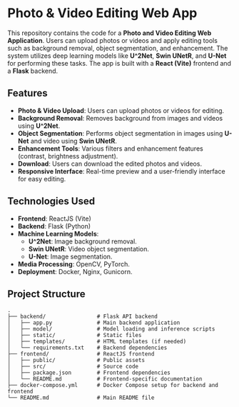 # Photo & Video Editing Web App

This repository contains the code for a **Photo and Video Editing Web Application**. Users can upload photos or videos and apply editing tools such as background removal, object segmentation, and enhancement. The system utilizes deep learning models like **U^2Net**, **Swin UNetR**, and **U-Net** for performing these tasks. The app is built with a **React (Vite)** frontend and a **Flask** backend.

## Features

- **Photo & Video Upload**: Users can upload photos or videos for editing.
- **Background Removal**: Removes background from images and videos using **U^2Net**.
- **Object Segmentation**: Performs object segmentation in images using **U-Net** and video using **Swin UNetR**.
- **Enhancement Tools**: Various filters and enhancement features (contrast, brightness adjustment).
- **Download**: Users can download the edited photos and videos.
- **Responsive Interface**: Real-time preview and a user-friendly interface for easy editing.

## Technologies Used

- **Frontend**: ReactJS (Vite)
- **Backend**: Flask (Python)
- **Machine Learning Models**: 
  - **U^2Net**: Image background removal.
  - **Swin UNetR**: Video object segmentation.
  - **U-Net**: Image segmentation.
- **Media Processing**: OpenCV, PyTorch.
- **Deployment**: Docker, Nginx, Gunicorn.

## Project Structure

```
.
├── backend/                # Flask API backend
│   ├── app.py              # Main backend application
│   ├── model/              # Model loading and inference scripts
│   ├── static/             # Static files
│   ├── templates/          # HTML templates (if needed)
│   └── requirements.txt    # Backend dependencies
├── frontend/               # ReactJS frontend
│   ├── public/             # Public assets
│   ├── src/                # Source code
│   ├── package.json        # Frontend dependencies
│   └── README.md           # Frontend-specific documentation
├── docker-compose.yml      # Docker Compose setup for backend and frontend
└── README.md               # Main README file
```
